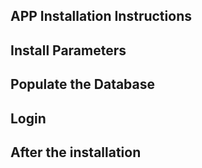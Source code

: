 ## APP Installation Instructions 

## Install Parameters

## Populate the Database

## Login

## After the installation

